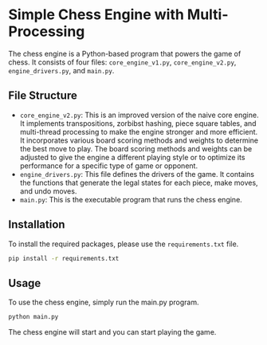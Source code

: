 # Simple Chess Engine with Multi-Processing

The chess engine is a Python-based program that powers the game of chess. It consists of four files: `core_engine_v1.py`, `core_engine_v2.py`, `engine_drivers.py`, and `main.py`.

## File Structure

- `core_engine_v2.py`: This is an improved version of the naive core engine. It implements transpositions, zorbibst hashing, piece square tables, and multi-thread processing to make the engine stronger and more efficient. It incorporates various board scoring methods and weights to determine the best move to play. The board scoring methods and weights can be adjusted to give the engine a different playing style or to optimize its performance for a specific type of game or opponent. 
- `engine_drivers.py`: This file defines the drivers of the game. It contains the functions that generate the legal states for each piece, make moves, and undo moves.
- `main.py`: This is the executable program that runs the chess engine.

## Installation

To install the required packages, please use the `requirements.txt` file.

```bash
pip install -r requirements.txt
```

## Usage
To use the chess engine, simply run the main.py program.
```bash
python main.py
```
The chess engine will start and you can start playing the game.
